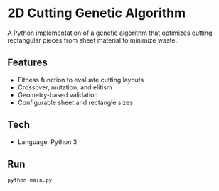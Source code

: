 # 2D Cutting Genetic Algorithm

A Python implementation of a genetic algorithm that optimizes cutting rectangular pieces from sheet material to minimize waste.

## Features
- Fitness function to evaluate cutting layouts
- Crossover, mutation, and elitism
- Geometry-based validation
- Configurable sheet and rectangle sizes

## Tech
- Language: Python 3

## Run
```bash
python main.py
